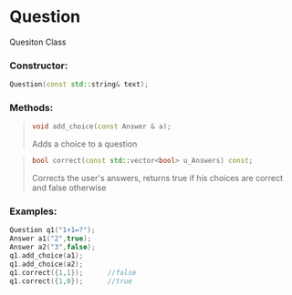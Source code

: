 # Question
Quesiton Class

### Constructor:
```cpp
Question(const std::string& text);
```

### Methods:
>```cpp
>void add_choice(const Answer & a);
>```
>Adds a choice to a question

>```cpp
>bool correct(const std::vector<bool> u_Answers) const;
>```
>Corrects the user's answers, returns true if his choices are correct and false otherwise

### Examples:
```cpp
Question q1("1+1=?");
Answer a1("2",true);
Answer a2("3",false);
q1.add_choice(a1);
q1.add_choice(a2);
q1.correct({1,1});      //false
q1.correct({1,0});      //true
```
